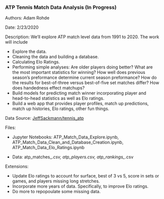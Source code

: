 ### ATP Tennis Match Data Analysis (In Progress)

Authors: Adam Rohde

Date: 2/23/2020

Description: We’ll explore ATP match level data from 1991 to 2020. The work will include

* Explore the data.
* Cleaning the data and building a database.
* Calculating Elo Ratings.
* Performing simple analyses: Are older players doing better? What are the most important statistics for winning? How well does previous season’s preformance determine current season preformance? How do the results for best-of-three versus best-of-five set matches differ? How does handedness effect matchups?
* Build models for predicting match winner incorporating player and head-to-head statistics as well as Elo ratings.
* Build a web app that provides player profiles, match up predictions, match up histories, Elo ratings, other fun things.  

Data Source: [JeffSackmann/tennis_atp](https://github.com/JeffSackmann/tennis_atp)

Files:

* Jupyter Notebooks: ATP_Match_Data_Explore.ipynb, ATP_Match_Data_Clean_and_Database_Creation.ipynb, ATP_Match_Data_Elo_Ratings.ipynb

* Data: atp_matches_*.csv, atp_players.csv, atp_rankings_*.csv

Extensions:

* Update Elo ratings to account for surface, best of 3 vs 5, score in sets or games, and players missing long stretches. 
* Incorporate more years of data. Specifically, to improve Elo ratings. 
* Do more to repopoulate some missing data. 


